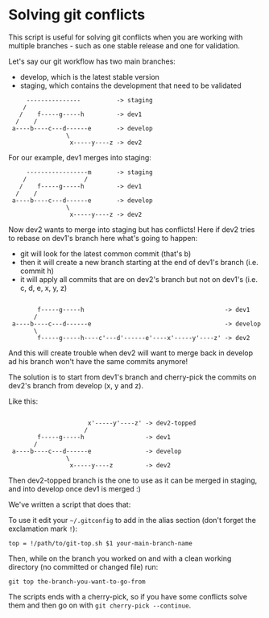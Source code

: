 # Solving git conflicts

This script is useful for solving git conflicts when you are working with multiple branches - such as one stable release and one for validation.

Let's say our git workflow has two main branches:

- develop, which is the latest stable version
- staging, which contains the development that need to be validated


```
     ---------------          -> staging
    /
   /    f-----g-----h         -> dev1
  /    /
 a----b----c---d------e       -> develop
                \
                 x-----y----z -> dev2

```

For our example, dev1 merges into staging:


```
     -----------------m       -> staging
    /                /
   /    f-----g-----h         -> dev1
  /    /
 a----b----c---d------e       -> develop
                \
                 x-----y----z -> dev2

```

Now dev2 wants to merge into staging but has conflicts!
Here if dev2 tries to rebase on dev1's branch here what's going to happen:

- git will look for the latest common commit (that's b)
- then it will create a new branch starting at the end of dev1's branch (i.e. commit h)
- it will apply all commits that are on dev2's branch but not on dev1's (i.e. c, d, e, x, y, z)

```

        f-----g-----h                                       -> dev1
       /
 a----b----c---d------e                                     -> develop
       \
        f-----g-----h----c'---d'------e'----x'-----y'----z' -> dev2
```

And this will create trouble when dev2 will want to merge back in develop ad his branch won't have the same commits anymore!

The solution is to start from dev1's branch and cherry-pick the commits on dev2's branch from develop (x, y and z).

Like this:

```

                      x'-----y'----z' -> dev2-topped
                     /
        f-----g-----h                 -> dev1
       /
 a----b----c---d------e               -> develop
                \
                 x-----y----z         -> dev2

```

Then dev2-topped branch is the one to use as it can be merged in staging, and into develop once dev1 is merged :)


We've written a script that does that:

To use it edit your `~/.gitconfig` to add in the alias section (don't forget the exclamation mark `!`):

```
top = !/path/to/git-top.sh $1 your-main-branch-name
```

Then, while on the branch you worked on and with a clean working directory (no committed or changed file) run:

```
git top the-branch-you-want-to-go-from

```

The scripts ends with a cherry-pick, so if you have some conflicts solve them and then go on with `git cherry-pick --continue`.

